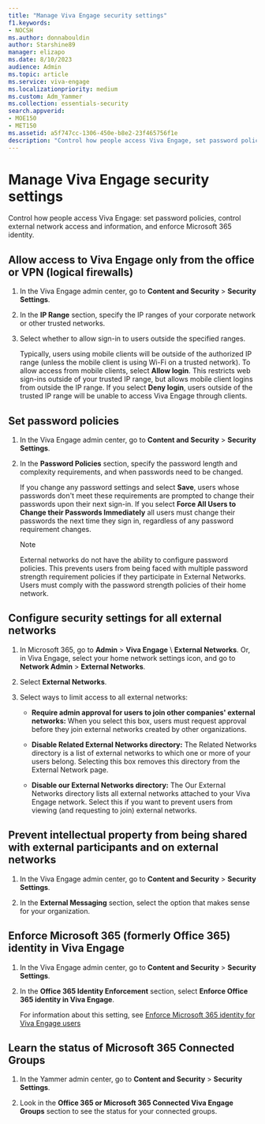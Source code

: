 ```yaml
---
title: "Manage Viva Engage security settings"
f1.keywords:
- NOCSH
ms.author: donnabouldin
author: Starshine89
manager: elizapo
ms.date: 8/10/2023
audience: Admin
ms.topic: article
ms.service: viva-engage
ms.localizationpriority: medium
ms.custom: Adm_Yammer
ms.collection: essentials-security
search.appverid: 
- MOE150
- MET150
ms.assetid: a5f747cc-1306-450e-b8e2-23f465756f1e
description: "Control how people access Viva Engage, set password policies, control who can create external networks, and enforce Microsoft 365 identity."
---
```


# Manage Viva Engage security settings

Control how people access Viva Engage: set password policies, control external network access and information, and enforce Microsoft 365 identity.
  
## Allow access to Viva Engage only from the office or VPN (logical firewalls)

1. In the Viva Engage admin center, go to **Content and Security** \> **Security Settings**.

2. In the **IP Range** section, specify the IP ranges of your corporate network or other trusted networks.

3. Select whether to allow sign-in to users outside the specified ranges.

    Typically, users using mobile clients will be outside of the authorized IP range (unless the mobile client is using Wi-Fi on a trusted network). To allow access from mobile clients, select **Allow login**. This restricts web sign-ins outside of your trusted IP range, but allows mobile client logins from outside the IP range. If you select **Deny login**, users outside of the trusted IP range will be unable to access Viva Engage through clients.

## Set password policies

1. In the Viva Engage admin center, go to **Content and Security** \> **Security Settings**.

2. In the **Password Policies** section, specify the password length and complexity requirements, and when passwords need to be changed.

    If you change any password settings and select **Save**, users whose passwords don't meet these requirements are prompted to change their passwords upon their next sign-in. If you select **Force All Users to Change their Passwords Immediately** all users must change their passwords the next time they sign in, regardless of any password requirement changes.

    > [!NOTE]
    > External networks do not have the ability to configure password policies. This prevents users from being faced with multiple password strength requirement policies if they participate in External Networks. Users must comply with the password strength policies of their home network.
  
## Configure security settings for all external networks

1. In Microsoft 365, go to **Admin** \> **Viva Engage** \ **External Networks**. Or, in Viva Engage, select your home network settings icon, and go to **Network Admin** \> **External Networks**.

2. Select **External Networks**.
  
3. Select ways to limit access to all external networks:

   - **Require admin approval for users to join other companies' external networks:** When you select this box, users must request approval before they join external networks created by other organizations.

   - **Disable Related External Networks directory:** The Related Networks directory is a list of external networks to which one or more of your users belong. Selecting this box removes this directory from the External Network page.

   - **Disable our External Networks directory:** The Our External Networks directory lists all external networks attached to your Viva Engage network. Select this if you want to prevent users from viewing (and requesting to join) external networks.
  
## Prevent intellectual property from being shared with external participants and on external networks

1. In the Viva Engage admin center, go to **Content and Security** \> **Security Settings**.

2. In the **External Messaging** section, select the option that makes sense for your organization.

## Enforce Microsoft 365 (formerly Office 365) identity in Viva Engage

1. In the Viva Engage admin center, go to **Content and Security** \> **Security Settings**.

2. In the **Office 365 Identity Enforcement** section, select **Enforce Office 365 identity in Viva Engage**.

    For information about this setting, see [Enforce Microsoft 365 identity for Viva Engage users](../configure-your-viva-engage-network/enforce-office-365-identity.md)

## Learn the status of Microsoft 365 Connected Groups

1. In the Yammer admin center, go to **Content and Security** \> **Security Settings**.

2. Look in the **Office 365 or Microsoft 365 Connected Viva Engage Groups** section to see the status for your connected groups.
